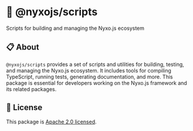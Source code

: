 # 🤖 @nyxojs/scripts

Scripts for building and managing the Nyxo.js ecosystem

## 📋 About

`@nyxojs/scripts` provides a set of scripts and utilities for building, testing, and managing the Nyxo.js ecosystem. It
includes tools for compiling TypeScript, running tests, generating documentation, and more. This package is essential
for developers working on the Nyxo.js framework and its related packages.

## 📜 License

This package is [Apache 2.0 licensed](LICENSE).